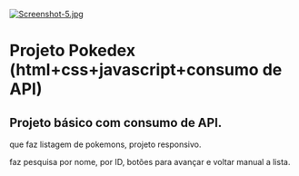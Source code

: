 [![Screenshot-5.jpg](https://i.postimg.cc/zG05R8Gv/Screenshot-5.jpg)](https://postimg.cc/TKLBz8mv)

# Projeto Pokedex (html+css+javascript+consumo de API)
## Projeto básico com consumo de API.

que faz listagem de pokemons, projeto responsivo.

faz pesquisa por nome, por ID, botões para avançar e voltar manual a lista.

